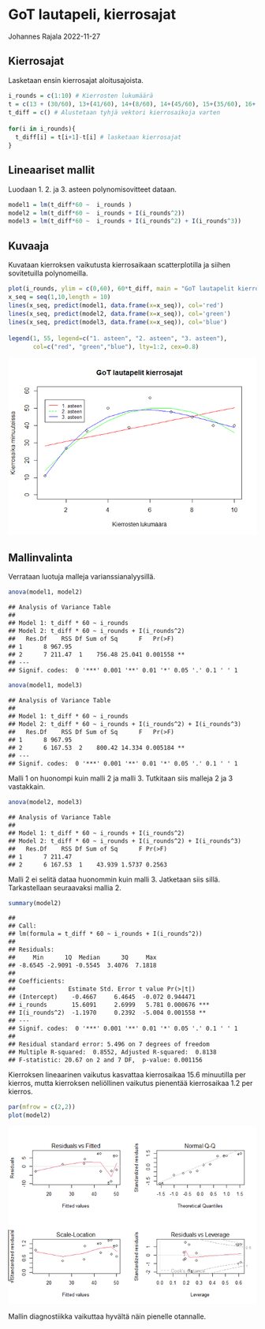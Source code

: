 GoT lautapeli, kierrosajat
================
Johannes Rajala
2022-11-27

## Kierrosajat

Lasketaan ensin kierrosajat aloitusajoista.

``` r
i_rounds = c(1:10) # Kierrosten lukumäärä
t = c(13 + (30/60), 13+(41/60), 14+(8/60), 14+(45/60), 15+(35/60), 16+(14/60), 17+(10/60), 17+(58/60), 18+(43/60), 19+(23/60), 20+(3/60)) # Kierrosten alkuajat
t_diff = c() # Alustetaan tyhjä vektori kierrosaikoja varten

for(i in i_rounds){
  t_diff[i] = t[i+1]-t[i] # lasketaan kierrosajat
}
```

## Lineaariset mallit

Luodaan 1. 2. ja 3. asteen polynomisovitteet dataan.

``` r
model1 = lm(t_diff*60 ~  i_rounds )
model2 = lm(t_diff*60 ~  i_rounds + I(i_rounds^2))
model3 = lm(t_diff*60 ~  i_rounds + I(i_rounds^2) + I(i_rounds^3))
```

## Kuvaaja

Kuvataan kierroksen vaikutusta kierrosaikaan scatterplotilla ja siihen
sovitetuilla polynomeilla.

``` r
plot(i_rounds, ylim = c(0,60), 60*t_diff, main = "GoT lautapelit kierrosajat", ylab= "Kierrosaika minuuteissa", xlab = "Kierrosten lukumäärä")
x_seq = seq(1,10,length = 10)
lines(x_seq, predict(model1, data.frame(x=x_seq)), col='red')
lines(x_seq, predict(model2, data.frame(x=x_seq)), col='green')
lines(x_seq, predict(model3, data.frame(x=x_seq)), col='blue')

legend(1, 55, legend=c("1. asteen", "2. asteen", "3. asteen"),
       col=c("red", "green","blue"), lty=1:2, cex=0.8)
```

![](GoT-lautapelin-kierrosajat_files/figure-gfm/unnamed-chunk-3-1.png)<!-- -->

## Mallinvalinta

Verrataan luotuja malleja varianssianalyysillä.

``` r
anova(model1, model2)
```

    ## Analysis of Variance Table
    ## 
    ## Model 1: t_diff * 60 ~ i_rounds
    ## Model 2: t_diff * 60 ~ i_rounds + I(i_rounds^2)
    ##   Res.Df    RSS Df Sum of Sq      F   Pr(>F)   
    ## 1      8 967.95                                
    ## 2      7 211.47  1    756.48 25.041 0.001558 **
    ## ---
    ## Signif. codes:  0 '***' 0.001 '**' 0.01 '*' 0.05 '.' 0.1 ' ' 1

``` r
anova(model1, model3)
```

    ## Analysis of Variance Table
    ## 
    ## Model 1: t_diff * 60 ~ i_rounds
    ## Model 2: t_diff * 60 ~ i_rounds + I(i_rounds^2) + I(i_rounds^3)
    ##   Res.Df    RSS Df Sum of Sq      F   Pr(>F)   
    ## 1      8 967.95                                
    ## 2      6 167.53  2    800.42 14.334 0.005184 **
    ## ---
    ## Signif. codes:  0 '***' 0.001 '**' 0.01 '*' 0.05 '.' 0.1 ' ' 1

Malli 1 on huonompi kuin malli 2 ja malli 3. Tutkitaan siis malleja 2 ja
3 vastakkain.

``` r
anova(model2, model3)
```

    ## Analysis of Variance Table
    ## 
    ## Model 1: t_diff * 60 ~ i_rounds + I(i_rounds^2)
    ## Model 2: t_diff * 60 ~ i_rounds + I(i_rounds^2) + I(i_rounds^3)
    ##   Res.Df    RSS Df Sum of Sq      F Pr(>F)
    ## 1      7 211.47                           
    ## 2      6 167.53  1    43.939 1.5737 0.2563

Malli 2 ei selitä dataa huonommin kuin malli 3. Jatketaan siis sillä.
Tarkastellaan seuraavaksi mallia 2.

``` r
summary(model2)
```

    ## 
    ## Call:
    ## lm(formula = t_diff * 60 ~ i_rounds + I(i_rounds^2))
    ## 
    ## Residuals:
    ##     Min      1Q  Median      3Q     Max 
    ## -8.6545 -2.9091 -0.5545  3.4076  7.1818 
    ## 
    ## Coefficients:
    ##               Estimate Std. Error t value Pr(>|t|)    
    ## (Intercept)    -0.4667     6.4645  -0.072 0.944471    
    ## i_rounds       15.6091     2.6999   5.781 0.000676 ***
    ## I(i_rounds^2)  -1.1970     0.2392  -5.004 0.001558 ** 
    ## ---
    ## Signif. codes:  0 '***' 0.001 '**' 0.01 '*' 0.05 '.' 0.1 ' ' 1
    ## 
    ## Residual standard error: 5.496 on 7 degrees of freedom
    ## Multiple R-squared:  0.8552, Adjusted R-squared:  0.8138 
    ## F-statistic: 20.67 on 2 and 7 DF,  p-value: 0.001156

Kierroksen lineaarinen vaikutus kasvattaa kierrosaikaa 15.6 minuutilla
per kierros, mutta kierroksen neliöllinen vaikutus pienentää
kierrosaikaa 1.2 per kierros.

``` r
par(mfrow = c(2,2))
plot(model2)
```

![](GoT-lautapelin-kierrosajat_files/figure-gfm/unnamed-chunk-7-1.png)<!-- -->

Mallin diagnostiikka vaikuttaa hyvältä näin pienelle otannalle.
